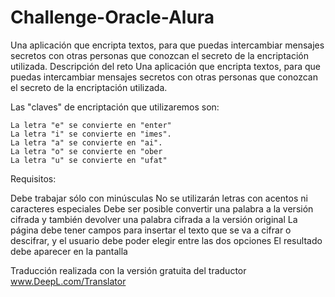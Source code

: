 # Challenge-Oracle-Alura
Una aplicación que encripta textos, para que puedas intercambiar mensajes secretos con otras personas que conozcan el secreto de la encriptación utilizada.
Descripción del reto
Una aplicación que encripta textos, para que puedas intercambiar mensajes secretos con otras personas que conozcan el secreto de la encriptación utilizada.

Las "claves" de encriptación que utilizaremos son:

    La letra "e" se convierte en "enter"
    La letra "i" se convierte en "imes".
    La letra "a" se convierte en "ai".
    La letra "o" se convierte en "ober
    La letra "u" se convierte en "ufat"
Requisitos:

 Debe trabajar sólo con minúsculas
 No se utilizarán letras con acentos ni caracteres especiales
 Debe ser posible convertir una palabra a la versión cifrada y también devolver una palabra cifrada a la versión original
 La página debe tener campos para insertar el texto que se va a cifrar o descifrar, y el usuario debe poder elegir entre las dos opciones
 El resultado debe aparecer en la pantalla

Traducción realizada con la versión gratuita del traductor www.DeepL.com/Translator
